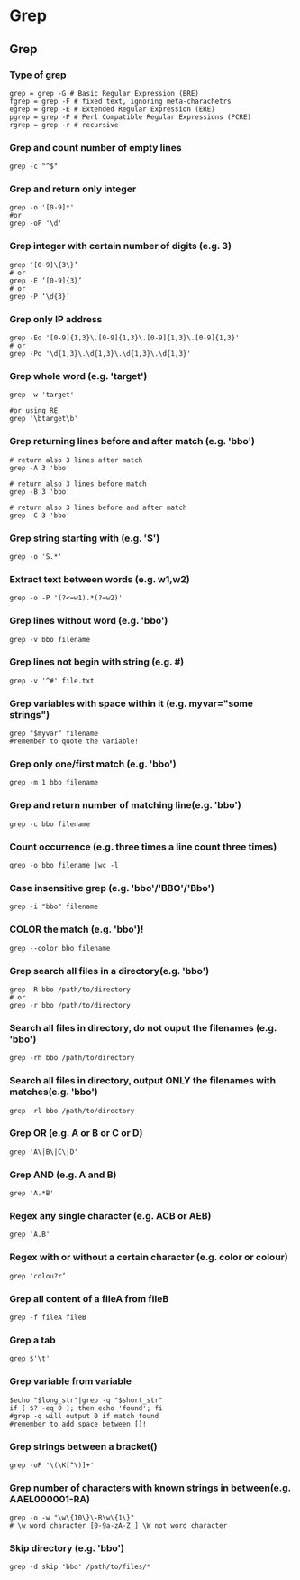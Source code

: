 # Grep

## Grep

### **Type of grep**

```text
grep = grep -G # Basic Regular Expression (BRE)
fgrep = grep -F # fixed text, ignoring meta-charachetrs
egrep = grep -E # Extended Regular Expression (ERE)
pgrep = grep -P # Perl Compatible Regular Expressions (PCRE)
rgrep = grep -r # recursive
```

### **Grep and count number of empty lines**

```text
grep -c "^$"
```

### **Grep and return only integer**

```text
grep -o '[0-9]*'
#or
grep -oP '\d'
```

### **Grep integer with certain number of digits \(e.g. 3\)**

```text
grep ‘[0-9]\{3\}’
# or
grep -E ‘[0-9]{3}’
# or
grep -P ‘\d{3}’
```

### **Grep only IP address**

```text
grep -Eo '[0-9]{1,3}\.[0-9]{1,3}\.[0-9]{1,3}\.[0-9]{1,3}'
# or
grep -Po '\d{1,3}\.\d{1,3}\.\d{1,3}\.\d{1,3}'
```

### **Grep whole word \(e.g. 'target'\)**

```text
grep -w 'target'

#or using RE
grep '\btarget\b'
```

### **Grep returning lines before and after match \(e.g. 'bbo'\)**

```text
# return also 3 lines after match
grep -A 3 'bbo'

# return also 3 lines before match
grep -B 3 'bbo'

# return also 3 lines before and after match
grep -C 3 'bbo'
```

### **Grep string starting with \(e.g. 'S'\)**

```text
grep -o 'S.*'
```

### **Extract text between words \(e.g. w1,w2\)**

```text
grep -o -P '(?<=w1).*(?=w2)'
```

### **Grep lines without word \(e.g. 'bbo'\)**

```text
grep -v bbo filename
```

### **Grep lines not begin with string \(e.g. \#\)**

```text
grep -v '^#' file.txt
```

### **Grep variables with space within it \(e.g. myvar="some strings"\)**

```text
grep "$myvar" filename
#remember to quote the variable!
```

### **Grep only one/first match \(e.g. 'bbo'\)**

```text
grep -m 1 bbo filename
```

### **Grep and return number of matching line\(e.g. 'bbo'\)**

```text
grep -c bbo filename
```

### **Count occurrence \(e.g. three times a line count three times\)**

```text
grep -o bbo filename |wc -l
```

### **Case insensitive grep \(e.g. 'bbo'/'BBO'/'Bbo'\)**

```text
grep -i "bbo" filename
```

### **COLOR the match \(e.g. 'bbo'\)!**

```text
grep --color bbo filename
```

### **Grep search all files in a directory\(e.g. 'bbo'\)**

```text
grep -R bbo /path/to/directory
# or
grep -r bbo /path/to/directory
```

### **Search all files in directory, do not ouput the filenames \(e.g. 'bbo'\)**

```text
grep -rh bbo /path/to/directory
```

### **Search all files in directory, output ONLY the filenames with matches\(e.g. 'bbo'\)**

```text
grep -rl bbo /path/to/directory
```

### **Grep OR \(e.g. A or B or C or D\)**

```text
grep 'A\|B\|C\|D'
```

### **Grep AND \(e.g. A and B\)**

```text
grep 'A.*B'
```

### **Regex any single character \(e.g. ACB or AEB\)**

```text
grep 'A.B'
```

### **Regex with or without a certain character \(e.g. color or colour\)**

```text
grep ‘colou?r’
```

### **Grep all content of a fileA from fileB**

```text
grep -f fileA fileB
```

### **Grep a tab**

```text
grep $'\t'
```

### **Grep variable from variable**

```text
$echo "$long_str"|grep -q "$short_str"
if [ $? -eq 0 ]; then echo 'found'; fi
#grep -q will output 0 if match found
#remember to add space between []!
```

### **Grep strings between a bracket\(\)**

```text
grep -oP '\(\K[^\)]+'
```

### **Grep number of characters with known strings in between\(e.g. AAEL000001-RA\)**

```text
grep -o -w "\w\{10\}\-R\w\{1\}"
# \w word character [0-9a-zA-Z_] \W not word character
```

### **Skip directory \(e.g. 'bbo'\)**

```text
grep -d skip 'bbo' /path/to/files/*
```

